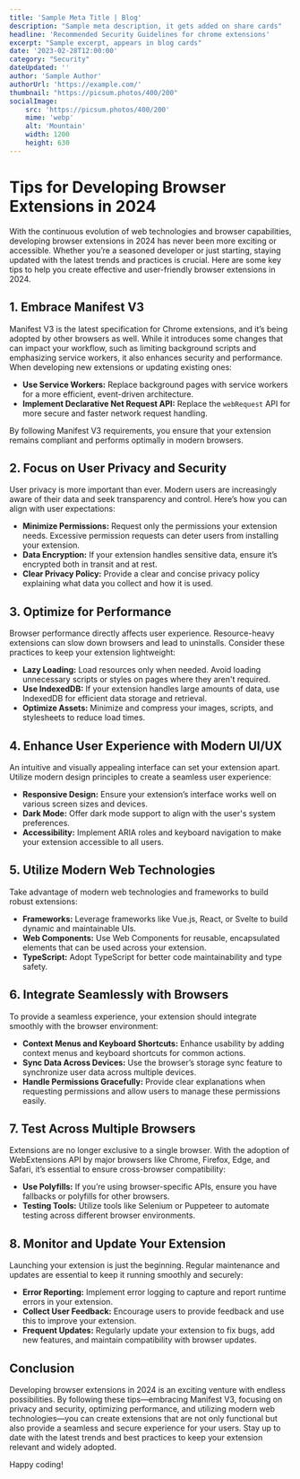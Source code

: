 ```yaml
---
title: 'Sample Meta Title | Blog'
description: "Sample meta description, it gets added on share cards"
headline: 'Recommended Security Guidelines for chrome extensions'
excerpt: "Sample excerpt, appears in blog cards"
date: '2023-02-28T12:00:00'
category: "Security"
dateUpdated: ''
author: 'Sample Author'
authorUrl: 'https://example.com/'
thumbnail: "https://picsum.photos/400/200"
socialImage:
    src: 'https://picsum.photos/400/200'
    mime: 'webp'
    alt: 'Mountain'
    width: 1200
    height: 630
---
```


# Tips for Developing Browser Extensions in 2024

With the continuous evolution of web technologies and browser capabilities, developing browser extensions in 2024 has never been more exciting or accessible. Whether you’re a seasoned developer or just starting, staying updated with the latest trends and practices is crucial. Here are some key tips to help you create effective and user-friendly browser extensions in 2024.

## 1. Embrace Manifest V3
Manifest V3 is the latest specification for Chrome extensions, and it’s being adopted by other browsers as well. While it introduces some changes that can impact your workflow, such as limiting background scripts and emphasizing service workers, it also enhances security and performance. When developing new extensions or updating existing ones:

- **Use Service Workers:** Replace background pages with service workers for a more efficient, event-driven architecture.
- **Implement Declarative Net Request API:** Replace the `webRequest` API for more secure and faster network request handling.
  
By following Manifest V3 requirements, you ensure that your extension remains compliant and performs optimally in modern browsers.

## 2. Focus on User Privacy and Security
User privacy is more important than ever. Modern users are increasingly aware of their data and seek transparency and control. Here’s how you can align with user expectations:

- **Minimize Permissions:** Request only the permissions your extension needs. Excessive permission requests can deter users from installing your extension.
- **Data Encryption:** If your extension handles sensitive data, ensure it’s encrypted both in transit and at rest.
- **Clear Privacy Policy:** Provide a clear and concise privacy policy explaining what data you collect and how it is used.

## 3. Optimize for Performance
Browser performance directly affects user experience. Resource-heavy extensions can slow down browsers and lead to uninstalls. Consider these practices to keep your extension lightweight:

- **Lazy Loading:** Load resources only when needed. Avoid loading unnecessary scripts or styles on pages where they aren't required.
- **Use IndexedDB:** If your extension handles large amounts of data, use IndexedDB for efficient data storage and retrieval.
- **Optimize Assets:** Minimize and compress your images, scripts, and stylesheets to reduce load times.

## 4. Enhance User Experience with Modern UI/UX
An intuitive and visually appealing interface can set your extension apart. Utilize modern design principles to create a seamless user experience:

- **Responsive Design:** Ensure your extension’s interface works well on various screen sizes and devices.
- **Dark Mode:** Offer dark mode support to align with the user's system preferences.
- **Accessibility:** Implement ARIA roles and keyboard navigation to make your extension accessible to all users.

## 5. Utilize Modern Web Technologies
Take advantage of modern web technologies and frameworks to build robust extensions:

- **Frameworks:** Leverage frameworks like Vue.js, React, or Svelte to build dynamic and maintainable UIs.
- **Web Components:** Use Web Components for reusable, encapsulated elements that can be used across your extension.
- **TypeScript:** Adopt TypeScript for better code maintainability and type safety.

## 6. Integrate Seamlessly with Browsers
To provide a seamless experience, your extension should integrate smoothly with the browser environment:

- **Context Menus and Keyboard Shortcuts:** Enhance usability by adding context menus and keyboard shortcuts for common actions.
- **Sync Data Across Devices:** Use the browser’s storage sync feature to synchronize user data across multiple devices.
- **Handle Permissions Gracefully:** Provide clear explanations when requesting permissions and allow users to manage these permissions easily.

## 7. Test Across Multiple Browsers
Extensions are no longer exclusive to a single browser. With the adoption of WebExtensions API by major browsers like Chrome, Firefox, Edge, and Safari, it’s essential to ensure cross-browser compatibility:

- **Use Polyfills:** If you’re using browser-specific APIs, ensure you have fallbacks or polyfills for other browsers.
- **Testing Tools:** Utilize tools like Selenium or Puppeteer to automate testing across different browser environments.

## 8. Monitor and Update Your Extension
Launching your extension is just the beginning. Regular maintenance and updates are essential to keep it running smoothly and securely:

- **Error Reporting:** Implement error logging to capture and report runtime errors in your extension.
- **Collect User Feedback:** Encourage users to provide feedback and use this to improve your extension.
- **Frequent Updates:** Regularly update your extension to fix bugs, add new features, and maintain compatibility with browser updates.

## Conclusion
Developing browser extensions in 2024 is an exciting venture with endless possibilities. By following these tips—embracing Manifest V3, focusing on privacy and security, optimizing performance, and utilizing modern web technologies—you can create extensions that are not only functional but also provide a seamless and secure experience for your users. Stay up to date with the latest trends and best practices to keep your extension relevant and widely adopted.

Happy coding!
